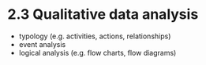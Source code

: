 # 2.3 Qualitative data analysis

* typology (e.g. activities, actions, relationships)
* event analysis
* logical analysis (e.g. flow charts, flow diagrams)